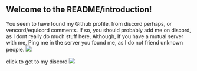 ## Welcome to the README/introduction!
You seem to have found my Github profile, from discord perhaps, or vencord/equicord comments.
If so, you should probably add me on discord, as I dont really do much stuff here, Although, If you have a mutual server with me,
Ping me in the server you found me, as I do not friend unknown people.
![](https://komarev.com/ghpvc/?username=MaxwellTheGoober)

click to get to my discord
<a href="https://discord.com/users/744538964622573618"><img src="https://lanyard.cnrad.dev/api/744538964622573618" /></a>
